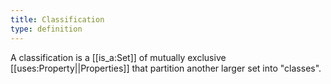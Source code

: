 ```yaml
---
title: Classification
type: definition
---
```


A classification is a [[is_a:Set]] of mutually exclusive [[uses:Property||Properties]] that partition another larger set into "classes". 
